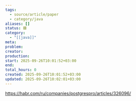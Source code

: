 ```yaml
---
tags:
  - source/article/paper
  - category/java
aliases: []
status: 🟥
category:
  - "[[java]]"
meta: 
problem: 
creator: 
production: 
start: 2025-09-26T10:01:52+03:00
end: 
total_hours: 0
created: 2025-09-26T10:01:52+03:00
updated: 2025-09-26T10:02:01+03:00
---
```


https://habr.com/ru/companies/postgrespro/articles/326096/
